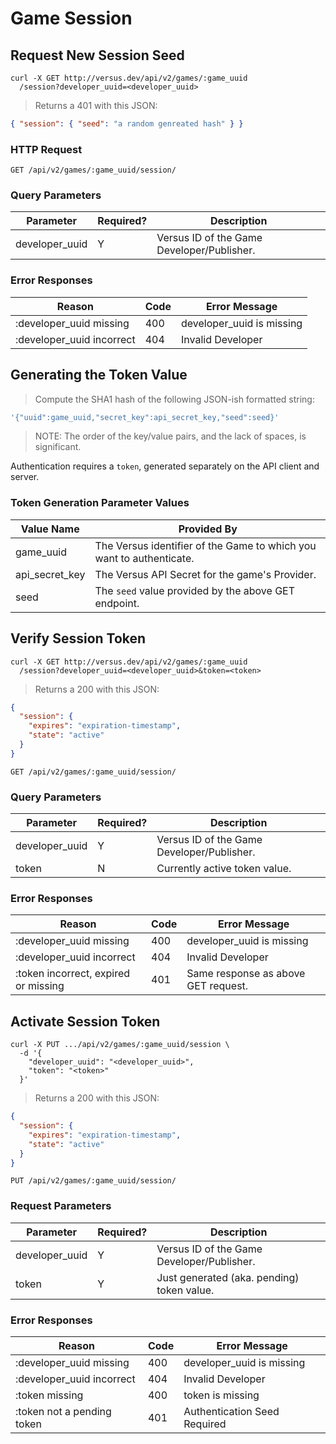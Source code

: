 # Game Session

## Request New Session Seed

```shell
curl -X GET http://versus.dev/api/v2/games/:game_uuid
  /session?developer_uuid=<developer_uuid>
```

> Returns a 401 with this JSON:

```json
{ "session": { "seed": "a random genreated hash" } }
```

### HTTP Request

`GET /api/v2/games/:game_uuid/session/`

### Query Parameters

Parameter | Required? | Description
--------- | --------- | -----------
developer_uuid | Y | Versus ID of the Game Developer/Publisher.


### Error Responses

Reason | Code | Error Message
------ | ---- | -------------
:developer_uuid missing | 400 | developer_uuid is missing
:developer_uuid incorrect | 404 | Invalid Developer


## Generating the Token Value

> Compute the SHA1 hash of the following JSON-ish formatted string:

```ruby
'{"uuid":game_uuid,"secret_key":api_secret_key,"seed":seed}'
```

> NOTE: The order of the key/value pairs, and the lack of spaces, is significant.

Authentication requires a `token`, generated separately on the API client and server.

### Token Generation Parameter Values
Value Name | Provided By
---------- | -----------
game_uuid | The Versus identifier of the Game to which you want to authenticate.
api_secret_key | The Versus API Secret for the game's Provider.
seed | The `seed` value provided by the above GET endpoint.

## Verify Session Token

```shell
curl -X GET http://versus.dev/api/v2/games/:game_uuid
  /session?developer_uuid=<developer_uuid>&token=<token>
```

> Returns a 200 with this JSON:

```json
{
  "session": {
    "expires": "expiration-timestamp",
    "state": "active"
  }
}
```

`GET /api/v2/games/:game_uuid/session/`

### Query Parameters

Parameter | Required? | Description
--------- | --------- | -----------
developer_uuid | Y | Versus ID of the Game Developer/Publisher.
token | N | Currently active token value.


### Error Responses

Reason | Code | Error Message
------ | ---- | -------------
:developer_uuid missing | 400 | developer_uuid is missing
:developer_uuid incorrect | 404 | Invalid Developer
:token incorrect, expired or missing | 401 | Same response as above GET request.

## Activate Session Token

```shell
curl -X PUT .../api/v2/games/:game_uuid/session \
  -d '{
    "developer_uuid": "<developer_uuid>",
    "token": "<token>"
  }'
```

> Returns a 200 with this JSON:

```json
{
  "session": {
    "expires": "expiration-timestamp",
    "state": "active"
  }
}
```

`PUT /api/v2/games/:game_uuid/session/`

### Request Parameters

Parameter | Required? | Description
--------- | --------- | -----------
developer_uuid | Y | Versus ID of the Game Developer/Publisher.
token | Y | Just generated (aka. pending) token value.


### Error Responses

Reason | Code | Error Message
------ | ---- | -------------
:developer_uuid missing | 400 | developer_uuid is missing
:developer_uuid incorrect | 404 | Invalid Developer
:token missing | 400 | token is missing
:token not a pending token | 401 | Authentication Seed Required
